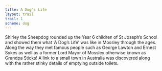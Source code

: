 ```yaml
---
title: A Dog's Life
layout: trail
trail: 1
scheme: dog
---
```


Shirley the Sheepdog rounded up the Year 6 children of St Joseph’s School and showed them what ‘A Dog’s Life’ was like in Mossley through the ages. Along the way they met famous people such as George Lawton and Ernest Sykes as well as a former Lord Mayor of Mossley otherwise known as Grandpa Sticks! A link to a small town in Australia was discovered along with the rather stinky details of emptying outside toilets.
